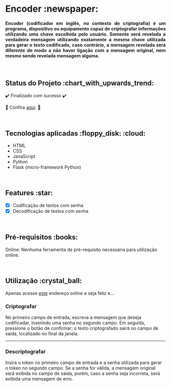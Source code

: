 <h1>Encoder :newspaper: </h1>

<h4 align='justify'>Encoder (codificador em inglês, no contexto de criptografia) é um programa, dispositivo ou equipamento capaz de criptografar informações utilizando uma chave escolhida pelo usuário.
Somente será revelada a verdadeira mensagem utilizando exatamente a mesma chave utilizada para gerar o texto codificado, caso contrário, a mensagem revelada será diferente de modo a não haver ligação com a mensagem original, nem mesmo sendo revelada mensagem alguma.</h4>

<br>

<h2>Status do Projeto :chart_with_upwards_trend: </h2>

:heavy_check_mark: Finalizado com sucesso :heavy_check_mark:

:link: Confira [aqui](https://codificador.vercel.app). :link:

<br>

<h2>Tecnologias aplicadas :floppy_disk: :cloud: </h2>

<ul>
<li>HTML</li>
<li>CSS</li>
<li>JavaScript</li>
<li>Python</li>
<li>Flask (micro-framework Python)</li>
</ul>

<br>

<h2>Features :star: </h2>

- [x] Codificação de textos com senha
- [x] Decodificação de textos com senha

<br>

<h2>Pré-requisitos :books: </h2>

Online: Nenhuma ferramenta de pré-requisito necessária para utilização online.

<br>

<h2>Utilização :crystal_ball: </h2>

Apenas acesse [este](https://codificador.vercel.app) endereço online e seja feliz e...

<h3>Criptografar</h3>

No primeiro campo de entrada, escreva a mensagem que deseja codificadar, inserindo uma senha no segundo campo. Em seguida, pressione o botão de confirmar; o texto criptografado sairá no campo de saida, localizado no final da janela.

---

<h3>Descriptografar</h3>

Insira o token no primeiro campo de entrada e a senha utilizada para gerar o token no segundo campo. Se a senha for válida, a mensagem original será exibida no campo de saida, porém, caso a senha seja incorreta, será exibida uma mensagem de erro.
